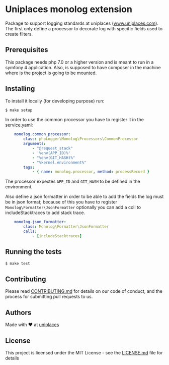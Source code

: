 # Uniplaces monolog extension
Package to support logging standards at uniplaces (www.uniplaces.com).
The first only define a processor to decorate log with specific fields used to create filters.

## Prerequisites

This package needs php 7.0 or a higher version and is meant to run in a symfony 4 application.
Also, is supposed to have composer in the machine where is the project is going to be mounted.

## Installing

To install it locally (for developing purpose) run:

```bash
$ make setup
```

In order to use the common processor you have to register it in the service.yaml:
```yaml
    monolog.common_processor:
        class: phpLogger\Monolog\Processors\CommonProcessor
        arguments:
            - "@request_stack"
            - '%env(APP_ID)%'
            - "%env(GIT_HASH)%"
            - "%kernel.environment%"
        tags:
            - { name: monolog.processor, method: processRecord }
```

The processor expextes `APP_ID` and `GIT_HASH` to be defined in the environment.

Also define a json formatter in order to be able to add the fields the log must be in json format; because of this you have to register `Monolog\Formatter\JsonFormatter` optionally you can add a coll to includeStacktraces to add stack trace.

```yaml
    monolog.json_formatter:
        class: Monolog\Formatter\JsonFormatter
        calls:
            - [includeStacktraces]
```

## Running the tests

```bash
$ make test
```

## Contributing

Please read [CONTRIBUTING.md](https://gist.github.com/PurpleBooth/b24679402957c63ec426) for details on our code of conduct, and the process for submitting pull requests to us.

## Authors

Made with :heart: at [uniplaces](www.uniplaces.com)

## License

This project is licensed under the MIT License - see the [LICENSE.md](LICENSE.md) file for details